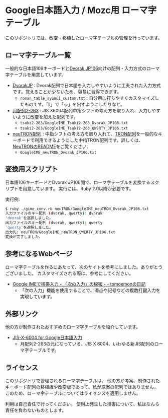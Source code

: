 # Google日本語入力 / Mozc用 ローマ字テーブル
このリポジトリでは、改変・移植したローマ字テーブルの管理を行っています。

## ローマ字テーブル一覧
一般的な日本語106キーボードと[Dvorak JP106]向けの配列・入力方式のローマ字テーブルを用意しています。

* [DvorakJP] : Dvorak配列で日本語を入力しやすいように工夫された入力方式です。覚えることが少ないため、容易に習得できます。
	+ `roman_table_syusui_custom.txt` : 自分用に打ちやすくカスタマイズしたものです。「ll」で「っ」を出すようにしたりなど。
* [月配列2-263] : JIS X6004配列中指シフトの考え方を取り入れ、入力しやすいように改変を加えた配列です。
	+ `tsuki2-263/GoogleIME_Tsuki2-263_Dvorak_JP106.txt`
	+ `tsuki2-263/GoogleIME_Tsuki2-263_QWERTY_JP106.txt`
* [neuTRON配列] : 中指シフトの考え方を取り入れて、[TRON配列]を一般的なキーボードで利用できるようにした中指TRON配列です。詳しくは、[NeuTRONのREADME](./neuTRON/README.mkd)をご覧ください。
	+ `GoogleIME_neuTRON_Dvorak_JP106.txt`

[Dvorak JP106]:http://www.vultaire.net/software/dvorak_jp106/
[DvorakJP]:http://www7.plala.or.jp/dvorakjp/
[TRON配列]:http://www.personal-media.co.jp/utronkb/tron-layout.html
[月配列2-263]:http://jisx6004.client.jp/tsuki.html
[neuTRON配列]:#file-01_readme_neutron-mkd

## 変換用スクリプト
日本語106キーボードとDvorak JP106間で、ローマ字テーブルを変換するスクリプトを用意しています。
実行には、Ruby 2.0以降が必要です。

実行例:

```sh
$ ruby ./gime_conv.rb neuTRON/GoogleIME_neuTRON_Dvorak_JP106.txt
入力ファイルのキー配列 (dvorak, qwerty): dvorak
'dvorak'を選択しました。
出力ファイルのキー配列 (dvorak, qwerty): qwerty
'qwerty'を選択しました。
出力先: neuTRON/GoogleIME_neuTRON_QWERTY_JP106.txt
変換が完了しました。
```

## 参考になるWebページ
ローマ字テーブルを作るにあたって、次のサイトを参考にしました。ありがとうございました。
カスタマイズされる際は、参考にしてください。

*  [Google IMEで携帯入力 - 「次の入力」の秘密 - - tomoemonの日記](http://tomoemon.hateblo.jp/entry/20101024/p1)
	+ 「次の入力」機能を使用することで、濁点や記号などの複数打鍵入力を実現しています。

## 外部リンク
他の方が制作されたおすすめのローマ字テーブルを紹介しています。

* [JIS-X-6004 for Google日本語入力](https://gist.github.com/ytomino/3610371)
	+ 月配列2-263の元になっている、JIS X 6004、いわゆる新JIS配列のローマ字テーブルです。

## ライセンス
このリポジトリで管理されるローマ字テーブルは、
他の方が考案、制作されたキーボード配列の移植版や改変版であって、私が原案の配列ではありません。
このため、ローマ字テーブルについてはライセンスを適用しません。

利用は自己責任で行ってください。
使用上発生した損害について、私はなんら責任を負わないものとします。
